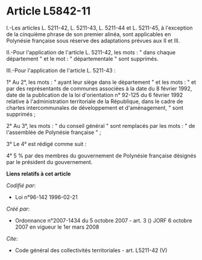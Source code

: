 # Article L5842-11

I.-Les articles L. 5211-42, L. 5211-43, L. 5211-44 et L. 5211-45, à l'exception de la cinquième phrase de son premier alinéa,
sont applicables en Polynésie française sous réserve des adaptations prévues aux II et III. 

II.-Pour l'application de l'article L. 5211-42, les mots : " dans chaque département " et le mot : " départementale " sont
supprimés. 

III.-Pour l'application de l'article L. 5211-43 : 

1° Au 2°, les mots : " ayant leur siège dans le département " et les mots : " et par des représentants de communes associées
à la date du 8 février 1992, date de la publication de la loi d'orientation n° 92-125 du 6 février 1992 relative à
l'administration territoriale de la République, dans le cadre de chartes intercommunales de développement et d'aménagement, "
sont supprimés ; 

2° Au 3°, les mots : " du conseil général " sont remplacés par les mots : " de l'assemblée de Polynésie française " ; 

3° Le 4° est rédigé comme suit : 

4° 5 % par des membres du gouvernement de Polynésie française désignés par le président du gouvernement.

**Liens relatifs à cet article**

_Codifié par_:

  - Loi n°96-142 1996-02-21

_Créé par_:

  - Ordonnance n°2007-1434 du 5 octobre 2007 - art. 3 () JORF 6 octobre 2007 en vigueur le 1er mars 2008

_Cite_:

  - Code général des collectivités territoriales - art. L5211-42 (V)

